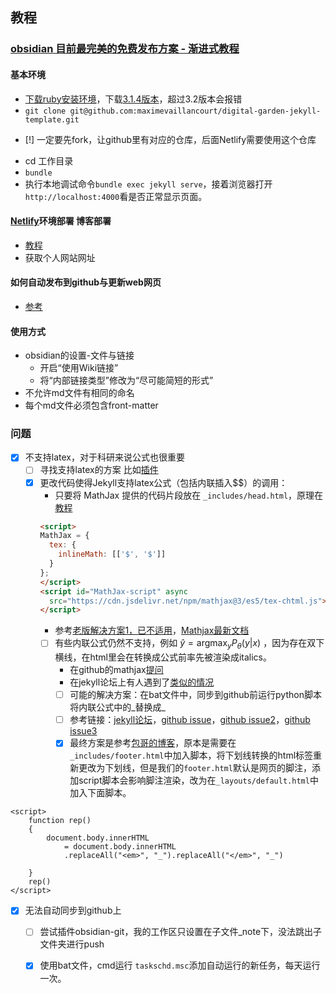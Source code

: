 ---
---

## 教程

### [ obsidian 目前最完美的免费发布方案 - 渐进式教程](https://www.nuomiphp.com/t/62d3d539b77c2c2aec6b748c.html)
####  基本环境
+ [下载ruby安装环境](https://blog.csdn.net/qq_62052372/article/details/129818531?ops_request_misc=%257B%2522request%255Fid%2522%253A%2522168821982816800185898214%2522%252C%2522scm%2522%253A%252220140713.130102334.pc%255Fall.%2522%257D&request_id=168821982816800185898214&biz_id=0&utm_medium=distribute.pc_search_result.none-task-blog-2~all~first_rank_ecpm_v1~times_rank-2-129818531-null-null.142^v88^koosearch_v1,239^v2^insert_chatgpt&utm_term=%20ruby%20%E8%AF%AD%E8%A8%80%E7%8E%AF%E5%A2%83%E5%AE%89%E8%A3%85&spm=1018.2226.3001.4187)，下载[3.1.4版本](https://objects.githubusercontent.com/github-production-release-asset-2e65be/78153411/14743bab-367c-4c52-ab6f-9bfa5efdd838?X-Amz-Algorithm=AWS4-HMAC-SHA256&X-Amz-Credential=AKIAIWNJYAX4CSVEH53A%2F20230701%2Fus-east-1%2Fs3%2Faws4_request&X-Amz-Date=20230701T164222Z&X-Amz-Expires=300&X-Amz-Signature=f5f360694f999d6abfc3dd7afe1862ab308e53e06f9a84cc9fe1cb1442aafbfd&X-Amz-SignedHeaders=host&actor_id=82803373&key_id=0&repo_id=78153411&response-content-disposition=attachment%3B%20filename%3Drubyinstaller-devkit-3.1.4-1-x64.exe&response-content-type=application%2Foctet-stream)，超过3.2版本会报错
+ `git clone git@github.com:maximevaillancourt/digital-garden-jekyll-template.git`
- [!] 一定要先fork，让github里有对应的仓库，后面Netlify需要使用这个仓库
+ cd 工作目录
+ `bundle`
+ 执行本地调试命令`bundle exec jekyll serve`，接着浏览器打开`http://localhost:4000`看是否正常显示页面。
	
#### [ Netlify](https://app.netlify.com/sites/cool-crisp-af8aed/overview)环境部署 博客部署
+ [教程](https://zhuanlan.zhihu.com/p/55252024)
+ 获取个人网站网址 

#### 如何自动发布到github与更新web网页
+ [参考](https://refinedmind.co/obsidian-jekyll-workflow)

#### 使用方式
+ obsidian的设置-文件与链接
	+ 开启“使用Wiki链接”
	+ 将“内部链接类型”修改为“尽可能简短的形式”
+ 不允许md文件有相同的命名
+ 每个md文件必须包含front-matter
### 问题
- [x] 不支持latex，对于科研来说公式也很重要
	- [ ]  寻找支持latex的方案 比如[插件](https://github.com/yoursamlan/pubsidian)
	- [x] 更改代码使得Jekyll支持latex公式（包括内联插入\$$）的调用：
		- 只要将 MathJax 提供的代码片段放在 `_includes/head.html`，原理在[教程](https://lloyar.github.io/2018/10/08/mathjax-in-jekyll.html)
		```HTML
		<script>
		MathJax = {
		  tex: {
		    inlineMath: [['$', '$']]
		  }
		};
		</script>
		<script id="MathJax-script" async
		  src="https://cdn.jsdelivr.net/npm/mathjax@3/es5/tex-chtml.js">
		</script>
		```
		- 参考[老版解决方案1，已不适用](https://www.zhblog.net/qa/inline-math-expressions.html)，[Mathjax最新文档](https://docs.mathjax.org/en/latest/web/start.html)
		- [ ] 有些内联公式仍然不支持，例如   $\hat{y}=\mathrm{argmax}_{y}P_{\theta}({y}|x)$ ，因为存在双下横线，在html里会在转换成公式前率先被渲染成italics。
			- 在github的mathjax[提问](https://github.com/mathjax/MathJax/issues/3067)
			- 在jekyll论坛上有人遇到了[类似的情况](https://talk.jekyllrb.com/t/jekyll-and-mathjax/5514)
			- [ ] 可能的解决方案：在bat文件中，同步到github前运行python脚本将内联公式中的_替换成\_
			- [ ] 参考链接：[jekyll论坛](https://talk.jekyllrb.com/t/jekyll-and-mathjax/5514)，[github issue](https://github.com/mathjax/MathJax/issues/3067)，[github issue2](https://github.com/mathjax/MathJax/issues/2757)，[github issue3](https://github.com/mathjax/MathJax/issues/830)
			- [x] 最终方案是参考[包哥的博客](https://baoyu.space/Jekyll-Math.html)，原本是需要在`_includes/footer.html`中加入脚本，将下划线转换的html标签重新更改为下划线，但是我们的`footer.html`默认是网页的脚注，添加script脚本会影响脚注渲染，改为在`_layouts/default.html`中加入下面脚本。
```
<script>
    function rep() 
    {
        document.body.innerHTML
            = document.body.innerHTML
            .replaceAll("<em>", "_").replaceAll("</em>", "_")
        
    }
    rep()
</script>
```
		
- [x] 无法自动同步到github上
	- [ ] 尝试插件obsidian-git，我的工作区只设置在子文件_note下，没法跳出子文件夹进行push 
	- [x] 使用bat文件，cmd运行 `taskschd.msc`添加自动运行的新任务，每天运行一次。
  
	